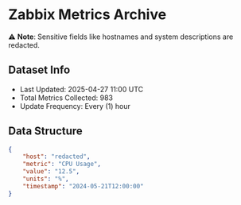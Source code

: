 # Zabbix Metrics Archive

⚠️ **Note**: Sensitive fields like hostnames and system descriptions are redacted.

## Dataset Info
- Last Updated: 2025-04-27 11:00 UTC
- Total Metrics Collected: 983
- Update Frequency: Every (1) hour

## Data Structure
```json
{
    "host": "redacted",
    "metric": "CPU Usage",
    "value": "12.5",
    "units": "%",
    "timestamp": "2024-05-21T12:00:00"
}
```
